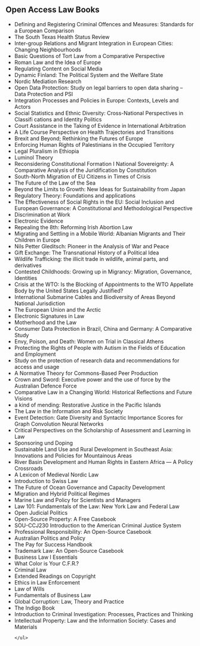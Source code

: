 <h2>Open Access Law Books</h2>



<ul>

                             

 <li><a target="_blank" href="https://github.com/manjunath5496/Open-Access-Law-Books/blob/master/lw(1).pdf" style="text-decoration:none;">Defining and Registering
Criminal Offences and Measures: Standards for a European Comparison</a></li>

 <li><a target="_blank" href="https://github.com/manjunath5496/Open-Access-Law-Books/blob/master/lw(2).pdf" style="text-decoration:none;">The South Texas Health Status Review</a></li>

<li><a target="_blank" href="https://github.com/manjunath5496/Open-Access-Law-Books/blob/master/lw(3).pdf" style="text-decoration:none;">Inter-group Relations
and Migrant Integration in European Cities: Changing Neighbourhoods</a></li>
 <li><a target="_blank" href="https://github.com/manjunath5496/Open-Access-Law-Books/blob/master/lw(4).pdf" style="text-decoration:none;">Basic Questions of
Tort Law from a Comparative Perspective</a></li>                              
<li><a target="_blank" href="https://github.com/manjunath5496/Open-Access-Law-Books/blob/master/lw(5).pdf" style="text-decoration:none;">Roman Law and the Idea of Europe</a></li>
<li><a target="_blank" href="https://github.com/manjunath5496/Open-Access-Law-Books/blob/master/lw(6).pdf" style="text-decoration:none;">Regulating Content on Social Media</a></li>
 <li><a target="_blank" href="https://github.com/manjunath5496/Open-Access-Law-Books/blob/master/lw(7).pdf" style="text-decoration:none;">Dynamic Finland: The Political System
and the Welfare State</a></li>

 <li><a target="_blank" href="https://github.com/manjunath5496/Open-Access-Law-Books/blob/master/lw(8).pdf" style="text-decoration:none;"> Nordic Mediation Research </a></li>
   <li><a target="_blank" href="https://github.com/manjunath5496/Open-Access-Law-Books/blob/master/lw(9).pdf" style="text-decoration:none;">Open Data Protection: Study on legal barriers to open data sharing – Data Protection and PSI</a></li>
  
   
 <li><a target="_blank" href="https://github.com/manjunath5496/Open-Access-Law-Books/blob/master/lw(10).pdf" style="text-decoration:none;">Integration Processes
and Policies in Europe: Contexts, Levels and Actors</a></li>                              
<li><a target="_blank" href="https://github.com/manjunath5496/Open-Access-Law-Books/blob/master/lw(11).pdf" style="text-decoration:none;">Social Statistics
and Ethnic Diversity: Cross-National Perspectives in Classifi cations and Identity Politics</a></li>
<li><a target="_blank" href="https://github.com/manjunath5496/Open-Access-Law-Books/blob/master/lw(12).pdf" style="text-decoration:none;">Court Assistance in the Taking
of Evidence in International Arbitration</a></li>
<li><a target="_blank" href="https://github.com/manjunath5496/Open-Access-Law-Books/blob/master/lw(13).pdf" style="text-decoration:none;">A Life Course Perspective
on Health Trajectories and Transitions</a></li>

<li><a target="_blank" href="https://github.com/manjunath5496/Open-Access-Law-Books/blob/master/lw(14).pdf" style="text-decoration:none;">Brexit and Beyond; 
Rethinking the Futures of Europe</a></li>
                              
<li><a target="_blank" href="https://github.com/manjunath5496/Open-Access-Law-Books/blob/master/lw(15).pdf" style="text-decoration:none;">Enforcing Human Rights of Palestinians
in the Occupied Territory</a></li>

<li><a target="_blank" href="https://github.com/manjunath5496/Open-Access-Law-Books/blob/master/lw(16).pdf" style="text-decoration:none;">Legal Pluralism in Ethiopia</a></li>

  <li><a target="_blank" href="https://github.com/manjunath5496/Open-Access-Law-Books/blob/master/lw(17).pdf" style="text-decoration:none;">Luminol Theory</a></li>   
  
<li><a target="_blank" href="https://github.com/manjunath5496/Open-Access-Law-Books/blob/master/lw(18).pdf" style="text-decoration:none;">Reconsidering Constitutional
Formation I National Sovereignty: A Comparative Analysis of the Juridification by Constitution</a></li> 

  
<li><a target="_blank" href="https://github.com/manjunath5496/Open-Access-Law-Books/blob/master/lw(19).pdf" style="text-decoration:none;">South-North Migration
of EU Citizens in Times of Crisis</a></li> 

<li><a target="_blank" href="https://github.com/manjunath5496/Open-Access-Law-Books/blob/master/lw(20).pdf" style="text-decoration:none;">The Future of the Law of the Sea</a></li>

<li><a target="_blank" href="https://github.com/manjunath5496/Open-Access-Law-Books/blob/master/lw(21).pdf" style="text-decoration:none;">Beyond the Limits to Growth: 
New Ideas for Sustainability from Japan</a></li>
<li><a target="_blank" href="https://github.com/manjunath5496/Open-Access-Law-Books/blob/master/lw(22).pdf" style="text-decoration:none;">Regulatory Theory: Foundations and applications</a></li> 
 <li><a target="_blank" href="https://github.com/manjunath5496/Open-Access-Law-Books/blob/master/lw(23).pdf" style="text-decoration:none;">The Effectiveness
of Social Rights in the EU: Social Inclusion and European Governance: A Constitutional and Methodological Perspective</a></li> 
 

   <li><a target="_blank" href="https://github.com/manjunath5496/Open-Access-Law-Books/blob/master/lw(24).pdf" style="text-decoration:none;">Discrimination at Work</a></li>
 
   <li><a target="_blank" href="https://github.com/manjunath5496/Open-Access-Law-Books/blob/master/lw(25).pdf" style="text-decoration:none;">Electronic Evidence</a></li>                              
 <li><a target="_blank" href="https://github.com/manjunath5496/Open-Access-Law-Books/blob/master/lw(26).pdf" style="text-decoration:none;">Repealing the 8th: Reforming Irish Abortion Law</a></li>
 <li><a target="_blank" href="https://github.com/manjunath5496/Open-Access-Law-Books/blob/master/lw(27).pdf" style="text-decoration:none;">Migrating and Settling
in a Mobile World: Albanian Migrants and Their Children in Europe</a></li>
   
 
   <li><a target="_blank" href="https://github.com/manjunath5496/Open-Access-Law-Books/blob/master/lw(28).pdf" style="text-decoration:none;">Nils Petter Gleditsch:
Pioneer in the Analysis of War and Peace</a></li>
 
   <li><a target="_blank" href="https://github.com/manjunath5496/Open-Access-Law-Books/blob/master/lw(29).pdf" style="text-decoration:none;">Gift Exchange: The Transnational History of a Political Idea </a></li>                              

  <li><a target="_blank" href="https://github.com/manjunath5496/Open-Access-Law-Books/blob/master/lw(30).pdf" style="text-decoration:none;">Wildlife Trafficking: the illicit trade in wildlife, animal parts, and derivatives</a></li>
 
   <li><a target="_blank" href="https://github.com/manjunath5496/Open-Access-Law-Books/blob/master/lw(31).pdf" style="text-decoration:none;">Contested Childhoods:
Growing up in Migrancy: Migration, Governance, Identities</a></li> 
    <li><a target="_blank" href="https://github.com/manjunath5496/Open-Access-Law-Books/blob/master/lw(32).pdf" style="text-decoration:none;">Crisis at the WTO: Is the Blocking of Appointments to the WTO Appellate Body by the United States Legally Justified?</a></li> 

   <li><a target="_blank" href="https://github.com/manjunath5496/Open-Access-Law-Books/blob/master/lw(33).pdf" style="text-decoration:none;">International Submarine Cables and Biodiversity of Areas Beyond National Jurisdiction</a></li>                              

  <li><a target="_blank" href="https://github.com/manjunath5496/Open-Access-Law-Books/blob/master/lw(34).pdf" style="text-decoration:none;">The European Union and the Arctic</a></li> 
 
  <li><a target="_blank" href="https://github.com/manjunath5496/Open-Access-Law-Books/blob/master/lw(35).pdf" style="text-decoration:none;">Electronic Signatures in Law</a></li> 

  <li><a target="_blank" href="https://github.com/manjunath5496/Open-Access-Law-Books/blob/master/lw(36).pdf" style="text-decoration:none;">Motherhood and the Law</a></li> 
 
<li><a target="_blank" href="https://github.com/manjunath5496/Open-Access-Law-Books/blob/master/lw(37).pdf" style="text-decoration:none;">Consumer Data Protection in Brazil,
China and Germany: A Comparative Study</a></li>
 <li><a target="_blank" href="https://github.com/manjunath5496/Open-Access-Law-Books/blob/master/lw(38).pdf" style="text-decoration:none;">Envy, Poison,
and Death: Women on Trial in Classical Athens</a></li>
<li><a target="_blank" href="https://github.com/manjunath5496/Open-Access-Law-Books/blob/master/lw(39).pdf" style="text-decoration:none;">Protecting the Rights of People with Autism in the Fields of Education and Employment</a></li>
 <li><a target="_blank" href="https://github.com/manjunath5496/Open-Access-Law-Books/blob/master/lw(40).pdf" style="text-decoration:none;">Study on the protection of
research data and recommendations for access and usage</a></li>                              
<li><a target="_blank" href="https://github.com/manjunath5496/Open-Access-Law-Books/blob/master/lw(41).pdf" style="text-decoration:none;">A Normative Theory for
Commons-Based Peer Production</a></li>
<li><a target="_blank" href="https://github.com/manjunath5496/Open-Access-Law-Books/blob/master/lw(42).pdf" style="text-decoration:none;">Crown and Sword: Executive power and the use of force by the Australian Defence Force</a></li>
 
  <li><a target="_blank" href="https://github.com/manjunath5496/Open-Access-Law-Books/blob/master/lw(43).pdf" style="text-decoration:none;">Comparative Law in a Changing World: 
Historical Reflections and Future Visions</a></li>
 <li><a target="_blank" href="https://github.com/manjunath5496/Open-Access-Law-Books/blob/master/lw(44).pdf" style="text-decoration:none;">a kind of mending: 
Restorative Justice in the Pacific Islands</a></li>
   <li><a target="_blank" href="https://github.com/manjunath5496/Open-Access-Law-Books/blob/master/lw(45).pdf" style="text-decoration:none;">The Law in the Information and
Risk Society</a></li>  
   
<li><a target="_blank" href="https://github.com/manjunath5496/Open-Access-Law-Books/blob/master/lw(46).pdf" style="text-decoration:none;">Event Detection: Gate Diversity and Syntactic Importance Scores for Graph Convolution Neural Networks</a></li> 
                             
<li><a target="_blank" href="https://github.com/manjunath5496/Open-Access-Law-Books/blob/master/lw(47).pdf" style="text-decoration:none;">Critical
Perspectives on the Scholarship of Assessment and Learning in Law</a></li>
<li><a target="_blank" href="https://github.com/manjunath5496/Open-Access-Law-Books/blob/master/lw(48).pdf" style="text-decoration:none;">Sponsoring und Doping</a></li>

<li><a target="_blank" href="https://github.com/manjunath5496/Open-Access-Law-Books/blob/master/lw(49).pdf" style="text-decoration:none;">Sustainable Land Use and Rural Development in Southeast Asia: Innovations and Policies for Mountainous Areas</a></li>
                              
<li><a target="_blank" href="https://github.com/manjunath5496/Open-Access-Law-Books/blob/master/lw(50).pdf" style="text-decoration:none;">River Basin Development and Human Rights in Eastern Africa — A Policy Crossroads</a></li>
<li><a target="_blank" href="https://github.com/manjunath5496/Open-Access-Law-Books/blob/master/lw(51).pdf" style="text-decoration:none;">A Lexicon of Medieval Nordic Law</a></li>
<li><a target="_blank" href="https://github.com/manjunath5496/Open-Access-Law-Books/blob/master/lw(52).pdf" style="text-decoration:none;">Introduction to Swiss Law</a></li>

<li><a target="_blank" href="https://github.com/manjunath5496/Open-Access-Law-Books/blob/master/lw(53).pdf" style="text-decoration:none;">The Future of Ocean Governance and Capacity Development</a></li>
 
<li><a target="_blank" href="https://github.com/manjunath5496/Open-Access-Law-Books/blob/master/lw(54).pdf" style="text-decoration:none;">Migration and Hybrid
Political Regimes </a></li>

<li><a target="_blank" href="https://github.com/manjunath5496/Open-Access-Law-Books/blob/master/lw(55).pdf" style="text-decoration:none;">Marine Law and Policy for Scientists and Managers</a></li>
 
  <li><a target="_blank" href="https://github.com/manjunath5496/Open-Access-Law-Books/blob/master/lw(56).pdf" style="text-decoration:none;">Law 101: Fundamentals of the Law: New York Law and Federal Law</a></li>                              

  <li><a target="_blank" href="https://github.com/manjunath5496/Open-Access-Law-Books/blob/master/lw(57).pdf" style="text-decoration:none;">Open Judicial Politics</a></li>
 
   <li><a target="_blank" href="https://github.com/manjunath5496/Open-Access-Law-Books/blob/master/lw(58).pdf" style="text-decoration:none;">Open-Source Property: A Free Casebook</a></li>
    <li><a target="_blank" href="https://github.com/manjunath5496/Open-Access-Law-Books/blob/master/lw(59).pdf" style="text-decoration:none;">SOU-CCJ230 Introduction to the American Criminal Justice System</a></li>
 
  <li><a target="_blank" href="https://github.com/manjunath5496/Open-Access-Law-Books/blob/master/lw(60).pdf" style="text-decoration:none;">Professional Responsibility:
An Open-Source Casebook </a></li>
 
   <li><a target="_blank" href="https://github.com/manjunath5496/Open-Access-Law-Books/blob/master/lw(61).pdf" style="text-decoration:none;"> Australian Politics
and Policy</a></li>
 
   <li><a target="_blank" href="https://github.com/manjunath5496/Open-Access-Law-Books/blob/master/lw(62).pdf" style="text-decoration:none;">The Pay for Success Handbook</a></li>
 
   <li><a target="_blank" href="https://github.com/manjunath5496/Open-Access-Law-Books/blob/master/lw(63).pdf" style="text-decoration:none;">Trademark Law: An Open-Source Casebook</a></li>                              

  <li><a target="_blank" href="https://github.com/manjunath5496/Open-Access-Law-Books/blob/master/lw(64).pdf" style="text-decoration:none;">Business Law I Essentials</a></li>
 
   <li><a target="_blank" href="https://github.com/manjunath5496/Open-Access-Law-Books/blob/master/lw(65).pdf" style="text-decoration:none;">What Color is Your C.F.R.? </a></li> 

   <li><a target="_blank" href="https://github.com/manjunath5496/Open-Access-Law-Books/blob/master/lw(66).pdf" style="text-decoration:none;">Criminal Law</a></li> 
 
   <li><a target="_blank" href="https://github.com/manjunath5496/Open-Access-Law-Books/blob/master/lw(67).pdf" style="text-decoration:none;">
Extended Readings on Copyright</a></li>                              

  <li><a target="_blank" href="https://github.com/manjunath5496/Open-Access-Law-Books/blob/master/lw(68).pdf" style="text-decoration:none;">Ethics in Law Enforcement</a></li> 
 
  
   <li><a target="_blank" href="https://github.com/manjunath5496/Open-Access-Law-Books/blob/master/lw(69).pdf" style="text-decoration:none;">Law of Wills</a></li>                              

  <li><a target="_blank" href="https://github.com/manjunath5496/Open-Access-Law-Books/blob/master/lw(70).pdf" style="text-decoration:none;">Fundamentals of Business Law</a></li> 
  
 
 <li><a target="_blank" href="https://github.com/manjunath5496/Open-Access-Law-Books/blob/master/lw(71).pdf" style="text-decoration:none;">Global Corruption: Law, Theory and Practice</a></li>
 
 <li><a target="_blank" href="https://github.com/manjunath5496/Open-Access-Law-Books/blob/master/lw(72).pdf" style="text-decoration:none;">The Indigo Book</a></li> 
 
 
 <li><a target="_blank" href="https://github.com/manjunath5496/Open-Access-Law-Books/blob/master/lw(73).pdf" style="text-decoration:none;">Introduction to Criminal Investigation: Processes, Practices and Thinking</a></li>
  <li><a target="_blank" href="https://github.com/manjunath5496/Open-Access-Law-Books/blob/master/lw(74).pdf" style="text-decoration:none;">Intellectual Property: Law and the Information Society: Cases and Materials</a></li>
  
    </ul>
